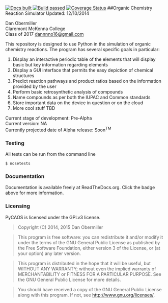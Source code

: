 [![Docs built](https://readthedocs.org/projects/chemistry/badge/?version=latest)](http://chemistry.readthedocs.org/en/latest/)
[![Build passed](https://travis-ci.org/Dannnno/Chemistry.svg?branch=master)](https://travis-ci.org/Dannnno/Chemistry)
[![Coverage Status](https://coveralls.io/repos/Dannnno/Chemistry/badge.png)](https://coveralls.io/r/Dannnno/Chemistry)
##Organic Chemistry Reaction Simulator
Updated: 12/10/2014   

Dan Obermiller  
Claremont McKenna College  
Class of 2017 
dannnno16@gmail.com

This repository is designed to use Python in the simulation of organic chemistry reactions.  The program has several specific goals in particular:

1. Display an interactive periodic table of the elements that will display basic but key information regarding elements
2. Display a GUI interface that permits the easy depiction of chemical structures
3. Predict reaction pathways and product ratios based on the information provided by the user
4. Perform basic retrosynthetic analysis of compounds
5. Name compounds as per both the IUPAC and Common standards
6. Store important data on the device in question or on the cloud
7. More cool stuff TBD
    
Current stage of development: Pre-Alpha  
Current version: NA  
Currently projected date of Alpha release: Soon<sup>TM</sup>


### Testing

All tests can be run from the command line

    $ nosetests
    

### Documentation

Documentation is available freely at ReadTheDocs.org.  Click the badge above for
more information.  

    
### Licensing

PyCAOS is licensed under the GPLv3 license.
> Copyright (C) 2014, 2015 Dan Obermiller

> This program is free software: you can redistribute it and/or modify
it under the terms of the GNU General Public License as published by
the Free Software Foundation, either version 3 of the License, or
(at your option) any later version.

> This program is distributed in the hope that it will be useful,
but WITHOUT ANY WARRANTY; without even the implied warranty of
MERCHANTABILITY or FITNESS FOR A PARTICULAR PURPOSE.  See the
GNU General Public License for more details.

> You should have received a copy of the GNU General Public License
along with this program.  If not, see <http://www.gnu.org/licenses/>.
